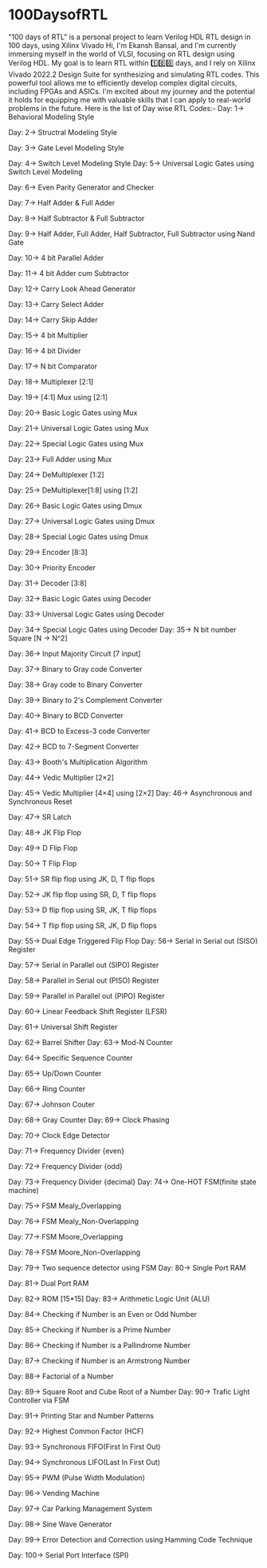 # 100DaysofRTL
"100 days of RTL" is a personal project to learn Verilog HDL RTL design in 100 days, using Xilinx Vivado
Hi, I'm Ekansh Bansal, and I'm currently immersing myself in the world of VLSI, focusing on RTL design using Verilog HDL. My goal is to learn RTL within 1️⃣0️⃣0️⃣ days, and I rely on Xilinx Vivado 2022.2 Design Suite for synthesizing and simulating RTL codes. This powerful tool allows me to efficiently develop complex digital circuits, including FPGAs and ASICs. I'm excited about my journey and the potential it holds for equipping me with valuable skills that I can apply to real-world problems in the future.
Here is the list of Day wise RTL Codes:-
Day: 1-> Behavioral Modeling Style

Day: 2-> Structral Modeling Style

Day: 3-> Gate Level Modeling Style

Day: 4-> Switch Level Modeling Style
Day: 5-> Universal Logic Gates using Switch Level Modeling

Day: 6-> Even Parity Generator and Checker

Day: 7-> Half Adder & Full Adder

Day: 8-> Half Subtractor & Full Subtractor

Day: 9-> Half Adder, Full Adder, Half Subtractor, Full Subtractor using Nand Gate

Day: 10-> 4 bit Parallel Adder

Day: 11-> 4 bit Adder cum Subtractor

Day: 12-> Carry Look Ahead Generator

Day: 13-> Carry Select Adder

Day: 14-> Carry Skip Adder

Day: 15-> 4 bit Multiplier

Day: 16-> 4 bit Divider

Day: 17-> N bit Comparator

Day: 18-> Multiplexer [2:1]

Day: 19-> [4:1] Mux using [2:1]

Day: 20-> Basic Logic Gates using Mux

Day: 21-> Universal Logic Gates using Mux

Day: 22-> Special Logic Gates using Mux

Day: 23-> Full Adder using Mux

Day: 24-> DeMultiplexer [1:2]

Day: 25-> DeMultiplexer[1:8] using [1:2]

Day: 26-> Basic Logic Gates using Dmux

Day: 27-> Universal Logic Gates using Dmux

Day: 28-> Special Logic Gates using Dmux

Day: 29-> Encoder [8:3]

Day: 30-> Priority Encoder

Day: 31-> Decoder [3:8]

Day: 32-> Basic Logic Gates using Decoder

Day: 33-> Universal Logic Gates using Decoder

Day: 34-> Special Logic Gates using Decoder
Day: 35-> N bit number Square [N -> N^2]

Day: 36-> Input Majority Circuit [7 input]

Day: 37-> Binary to Gray code Converter

Day: 38-> Gray code to Binary Converter

Day: 39-> Binary to 2's Complement Converter

Day: 40-> Binary to BCD Converter

Day: 41-> BCD to Excess-3 code Converter

Day: 42-> BCD to 7-Segment Converter

Day: 43-> Booth's Multiplication Algorithm

Day: 44-> Vedic Multiplier [2×2]

Day: 45-> Vedic Multiplier [4×4] using [2×2]
Day: 46-> Asynchronous and Synchronous Reset

Day: 47-> SR Latch

Day: 48-> JK Flip Flop

Day: 49-> D Flip Flop

Day: 50-> T Flip Flop

Day: 51-> SR flip flop using JK, D, T flip flops

Day: 52-> JK flip flop using SR, D, T flip flops

Day: 53-> D flip flop using SR, JK, T flip flops

Day: 54-> T flip flop using SR, JK, D flip flops

Day: 55-> Dual Edge Triggered Flip Flop
Day: 56-> Serial in Serial out (SISO) Register

Day: 57-> Serial in Parallel out (SIPO) Register

Day: 58-> Parallel in Serial out (PISO) Register

Day: 59-> Parallel in Parallel out (PIPO) Register

Day: 60-> Linear Feedback Shift Register (LFSR)

Day: 61-> Universal Shift Register

Day: 62-> Barrel Shifter
Day: 63-> Mod-N Counter

Day: 64-> Specific Sequence Counter

Day: 65-> Up/Down Counter

Day: 66-> Ring Counter

Day: 67-> Johnson Couter

Day: 68-> Gray Counter
Day: 69-> Clock Phasing

Day: 70-> Clock Edge Detector

Day: 71-> Frequency Divider {even}

Day: 72-> Frequency Divider {odd}

Day: 73-> Frequency Divider {decimal}
Day: 74-> One-HOT FSM(finite state machine)

Day: 75-> FSM Mealy_Overlapping

Day: 76-> FSM Mealy_Non-Overlapping

Day: 77-> FSM Moore_Overlapping

Day: 78-> FSM Moore_Non-Overlapping

Day: 79-> Two sequence detector using FSM
Day: 80-> Single Port RAM

Day: 81-> Dual Port RAM

Day: 82-> ROM [15*15]
Day: 83-> Arithmetic Logic Unit (ALU)

Day: 84-> Checking if Number is an Even or Odd Number

Day: 85-> Checking if Number is a Prime Number

Day: 86-> Checking if Number is a Pallindrome Number

Day: 87-> Checking if Number is an Armstrong Number

Day: 88-> Factorial of a Number

Day: 89-> Square Root and Cube Root of a Number
Day: 90-> Trafic Light Controller via FSM

Day: 91-> Printing Star and Number Patterns

Day: 92-> Highest Common Factor (HCF)

Day: 93-> Synchronous FIFO(First In First Out)

Day: 94-> Synchronous LIFO(Last In First Out)

Day: 95-> PWM (Pulse Width Modulation)

Day: 96-> Vending Machine

Day: 97-> Car Parking Management System

Day: 98-> Sine Wave Generator

Day: 99-> Error Detection and Correction using Hamming Code Technique

Day: 100-> Serial Port Interface (SPI)

